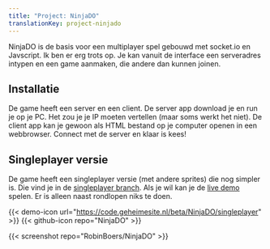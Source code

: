 ```yaml
---
title: "Project: NinjaDO"
translationKey: project-ninjado
---
```


NinjaDO is de basis voor een multiplayer spel gebouwd met socket.io en Javscript. Ik ben er erg trots op. Je kan vanuit de interface een serveradres intypen en een game aanmaken, die andere dan kunnen joinen.

## Installatie

De game heeft een server en een client. De server app download je en run je op je PC. Het zou je je IP moeten vertellen (maar soms werkt het niet). De client app kan je gewoon als HTML bestand op je computer openen in een webbrowser. Connect met de server en klaar is kees!

## Singleplayer versie

De game heeft een singleplayer versie (met andere sprites) die nog simpler is. Die vind je in de [singleplayer branch](https://github.com/RobinBoers/NinjaDO/tree/singleplayer). Als je wil kan je de [live demo](https://code.geheimesite.nl/beta/NinjaDO/singleplayer) spelen. Er is alleen naast rondlopen niks te doen.

<span hidden>Post information</span> {{< demo-icon url="https://code.geheimesite.nl/beta/NinjaDO/singleplayer" >}} {{< github-icon repo="NinjaDO" >}}

{{< screenshot repo="RobinBoers/NinjaDO" >}}

